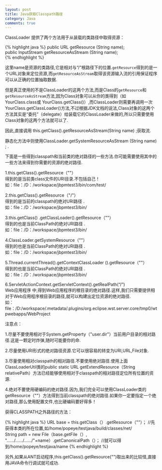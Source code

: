 ```yaml
---
layout: post
title: Java获取Classpath路径
category: Java
comments: true
---
```


ClassLoader 提供了两个方法用于从装载的类路径中取得资源：

{% highlight java %}
public URL  getResource (String name);  
public InputStream  getResourceAsStream (String name);  
{% endhighlight %}



这里name是资源的类路径,它是相对与“/”根路径下的位置.`getResource`得到的是一个URL对象来定位资源,而`getResourceAsStream`取得该资源输入流的引用保证程序可以从正确的位置抽取数据.<br/>

但是真正使用的不是ClassLoader的这两个方法,而是Class的`getResource`和`getResourceAsStream`方法,因为Class对象可以从你的类得到（如YourClass.class或 YourClass.getClass()）,而ClassLoader则需要再调用一次YourClass.getClassLoader()方法,不过根据JDK文档的说法,Class对象的这两个方法其实是“委托”（delegate）给装载它的ClassLoader来做的,所以只需要使用 Class对象的这两个方法就可以了.

因此,直接调用  this.getClass().getResourceAsStream(String name) ;获取流.<br/>

静态化方法中则使用ClassLoader.getSystemResourceAsStream (String name) ; .<br/>

下面是一些得到classpath和当前类的绝对路径的一些方法.你可能需要使用其中的一些方法来得到你需要的资源的绝对路径.<br/>

1.this.getClass().getResource（""） <br/>
得到的是当前类class文件的URI目录.不包括自己！<br/>
如：file：/D：/workspace/jbpmtest3/bin/com/test/<br/>

2.this.getClass().getResource（"/"） <br/>
得到的是当前的classpath的绝对URI路径 .<br/>
如：file：/D：/workspace/jbpmtest3/bin/<br/>

3.this.getClass() .getClassLoader().getResource（""） <br/>
得到的也是当前ClassPath的绝对URI路径 .<br/>
如：file：/D：/workspace/jbpmtest3/bin/<br/>

4.ClassLoader.getSystemResource（""） <br/>
得到的也是当前ClassPath的绝对URI路径 .<br/>
如：file：/D：/workspace/jbpmtest3/bin/<br/>

5.Thread.currentThread().getContextClassLoader ().getResource（""） <br/>
得到的也是当前ClassPath的绝对URI路径 .<br/>
如：file：/D：/workspace/jbpmtest3/bin/<br/>

6.ServletActionContext.getServletContext().getRealPath(“/”) <br/>
Web应用程序 中,得到Web应用程序的根目录的绝对路径.这样,我们只需要提供相对于Web应用程序根目录的路径,就可以构建出定位资源的绝对路径.<br/>
如：file：/D:/workspace/.metadata/.plugins/org.eclipse.wst.server.core/tmp0/wtpwebapps/WebProject<br/>


注意点：<br/>

1.尽量不要使用相对于System.getProperty（"user.dir"）当前用户目录的相对路径.这是一颗定时炸弹,随时可能要你的命.

2.尽量使用URI形式的绝对路径资源.它可以很容易的转变为URI,URL,File对象.

3.尽量使用相对classpath的相对路径.不要使用绝对路径.使用上面ClassLoaderUtil类的public static URL getExtendResource（String relativePath）方法已经能够使用相对于classpath的相对路径定位所有位置的资源.

4.绝对不要使用硬编码的绝对路径.因为,我们完全可以使用ClassLoader类的getResource（""）方法得到当前classpath的绝对路径.如果你一定要指定一个绝对路径,那么使用配置文件,也比硬编码要好得多！

获得CLASSPATH之外路径的方法：<br/>

{% highlight java %}
URL base = this.getClass（）.getResource（""）； //先获得本类的所在位置,如/home/popeye/testjava/build/classes/net/  
String path = new File（base.getFile（）, "……/……/……/"+name）.getCanonicalPath（）； //就可以得到/home/popeye/testjava/name
{% endhighlight %}

另外,如果从ANT启动程序,this.getClass().getResource("")取出来的比较怪,直接用JAVA命令行调试就可成功.